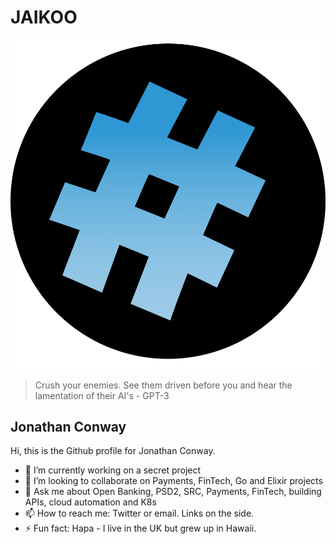 # JAIKOO

![jaikoo](https://github.com/jaikoo/jaikoo/raw/master/images/jaikoo-blue.png)


> Crush your enemies. See them driven before you and hear the lamentation of their AI's - GPT-3

## Jonathan Conway
Hi, this is the Github profile for Jonathan Conway. 


- 🔭 I’m currently working on a secret project
- 👯 I’m looking to collaborate on Payments, FinTech, Go and Elixir projects
- 💬 Ask me about Open Banking, PSD2, SRC, Payments, FinTech, building APIs, cloud automation and K8s
- 📫 How to reach me: Twitter or email. Links on the side.
- ⚡ Fun fact: Hapa - I live in the UK but grew up in Hawaii.



